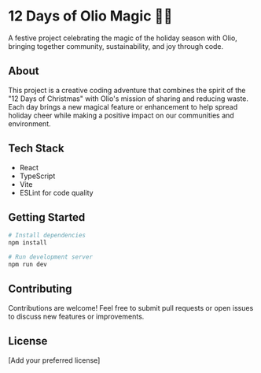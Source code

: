 # 12 Days of Olio Magic 🎄✨

A festive project celebrating the magic of the holiday season with Olio, bringing together community, sustainability, and joy through code.

## About

This project is a creative coding adventure that combines the spirit of the "12 Days of Christmas" with Olio's mission of sharing and reducing waste. Each day brings a new magical feature or enhancement to help spread holiday cheer while making a positive impact on our communities and environment.

## Tech Stack

- React
- TypeScript
- Vite
- ESLint for code quality

## Getting Started

```bash
# Install dependencies
npm install

# Run development server
npm run dev
```

## Contributing

Contributions are welcome! Feel free to submit pull requests or open issues to discuss new features or improvements.

## License

[Add your preferred license]
